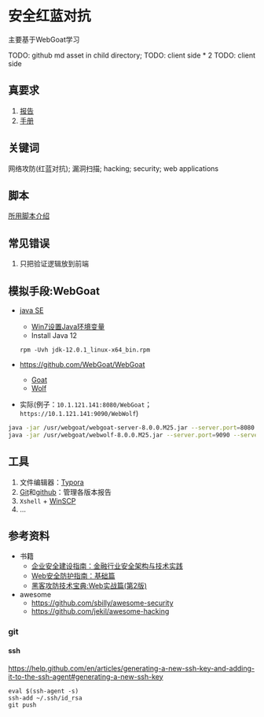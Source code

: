 # 安全红蓝对抗

主要基于WebGoat学习

TODO: github md asset in child directory;
TODO: client side * 2
TODO: client side

## 真要求

1. [报告]()
2. [手册](Handbook.md)

## 关键词

网络攻防(红蓝对抗); 漏洞扫描; hacking; security; web applications

## 脚本

[所用脚本介绍](intro.md)

## 常见错误

1. 只把验证逻辑放到前端

## 模拟手段:WebGoat

- [java SE](https://www.oracle.com/technetwork/java/javase/downloads/index.html)
  
  - [Win7设置Java环境变量](https://www.cnblogs.com/iwin12021/p/6057890.html)
  - Install Java 12
  ```
  rpm -Uvh jdk-12.0.1_linux-x64_bin.rpm
  ```
  
- https://github.com/WebGoat/WebGoat
  - [Goat](localhost:8080/WebGoat)
  - [Wolf](http://localhost:9090/login)
  
- 实际(例子：`10.1.121.141:8080/WebGoat`；`https://10.1.121.141:9090/WebWolf`)
```bash
java -jar /usr/webgoat/webgoat-server-8.0.0.M25.jar --server.port=8080 --server.address=10.1.121.141
java -jar /usr/webgoat/webwolf-8.0.0.M25.jar --server.port=9090 --server.address=10.1.121.141
```

## 工具

1. 文件编辑器：[Typora](https://www.typora.io/#windows)
2. [Git](https://git-scm.com/download/win)和[github](https://github.com/)：管理各版本报告
3. `Xshell` + [WinSCP](https://winscp.net/eng/docs/lang:chs)
4. ...

## 参考资料

- 书籍
  - [企业安全建设指南：金融行业安全架构与技术实践](https://www.amazon.cn/dp/B07QG6LWRS/ref=rdr_ext_sb_ti_sims_1)
  - [Web安全防护指南：基础篇](https://www.amazon.cn/dp/B07PHSVJZC/ref=pd_sbs_351_3/458-1060962-6020426?_encoding=UTF8&pd_rd_i=B07PHSVJZC&pd_rd_r=acfbc196-9eb5-11e9-a8f6-f55e4c4bcf9a&pd_rd_w=XFdjh&pd_rd_wg=ldiyf&pf_rd_p=5d917973-0ef4-4b3e-aa18-2becf295a480&pf_rd_r=4FPT10KS9H3PT3X54YSD&psc=1&refRID=4FPT10KS9H3PT3X54YSD)
  - [黑客攻防技术宝典:Web实战篇(第2版)](https://www.amazon.cn/dp/B008FNO9GK/ref=sr_1_4?__mk_zh_CN=%E4%BA%9A%E9%A9%AC%E9%80%8A%E7%BD%91%E7%AB%99&keywords=web%E5%AE%89%E5%85%A8&qid=1562283478&s=gateway&sr=8-4)
- awesome
  - https://github.com/sbilly/awesome-security
  - https://github.com/jekil/awesome-hacking

### git 

#### ssh

https://help.github.com/en/articles/generating-a-new-ssh-key-and-adding-it-to-the-ssh-agent#generating-a-new-ssh-key

```shell
eval $(ssh-agent -s)
ssh-add ~/.ssh/id_rsa
git push
```
